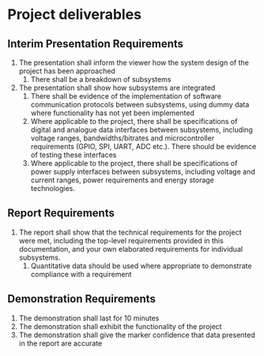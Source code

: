 # Project deliverables

## Interim Presentation Requirements

1. The presentation shall inform the viewer how the system design of the project has been approached
   1. There shall be a breakdown of subsystems
2. The presentation shall show how subsystems are integrated
   1. There shall be evidence of the implementation of software communication protocols between subsystems, using dummy data where functionality has not yet been implemented
   2. Where applicable to the project, there shall be specifications of digital and analogue data interfaces between subsystems, including voltage ranges, bandwidths/bitrates and microcontroller requirements (GPIO, SPI, UART, ADC etc.). There should be evidence of testing these interfaces
   3. Where applicable to the project, there shall be specifications of power supply interfaces between subsystems, including voltage and current ranges, power requirements and energy storage technologies.

## Report Requirements

1. The report shall show that the technical requirements for the project were met, including the top-level requirements provided in this documentation, and your own elaborated requirements for individual subsystems.
    1. Quantitative data should be used where appropriate to demonstrate compliance with a requirement

## Demonstration Requirements

1. The demonstration shall last for 10 minutes
2. The demonstration shall exhibit the functionality of the project
3. The demonstration shall give the marker confidence that data presented in the report are accurate
